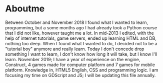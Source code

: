 # Aboutme
Between October and November 2018 I found what I wanted to learn, programming, but a some months ago I had already took a Python course that I did not like, however taught me a lot. In mid-2013 I edited, with the help of internet tutorials, game servers, ended up learning HTML and DB, nothing too deep. When I found what I wanted to do, I decided not to be a "tutorial boy" anymore and really learn. Today I don't concede drop something I want to learn, I don't know how long it will take, but I know I'll learn. November 2019; I have a year of experience on the engine, Construct, 4 games made for computer platform and 7 games for mobile platform. Knowledge in, HTML5 English, CSS and programming logic. I am focusing my time on GDScript and JS; I will be updating this file annually.
